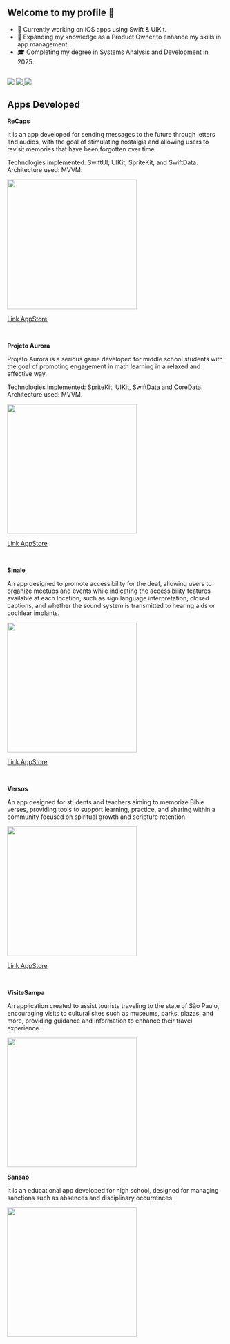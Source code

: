 ## Welcome to my profile 👋

- 🔭 Currently working on iOS apps using Swift & UIKit.
- 🌱 Expanding my knowledge as a Product Owner to enhance my skills in app management.
- 🎓 Completing my degree in Systems Analysis and Development in 2025.

##

<div> 
  <a href="https://instagram.com/brgabrielfonseca" target="_blank"><img src="https://img.shields.io/badge/-Instagram-%23E4405F?style=for-the-badge&logo=instagram&logoColor=white" target="_blank"></a>
  <a href="mailto:brgabrielfonseca@gmail.com">
  <img src="https://img.shields.io/badge/-Gmail-%23333?style=for-the-badge&logo=gmail&logoColor=white" />
</a>
  <a href= "https://www.linkedin.com/in/gabriel-fonseca-8440181a7/" target="_blank"><img src="https://img.shields.io/badge/-LinkedIn-%230077B5?style=for-the-badge&logo=linkedin&logoColor=white" target="_blank"></a> 
</div>

## Apps Developed

<b>ReCaps</b>

It is an app developed for sending messages to the future through letters and audios, with the goal of stimulating nostalgia and allowing users to revisit memories that have been forgotten over time.

Technologies implemented: SwiftUI, UIKit, SpriteKit, and SwiftData. Architecture used: MVVM.

<img src="https://github.com/user-attachments/assets/bc1aefba-64e7-48b4-87c9-a6ee465e5932" width="300">

<a href="https://apps.apple.com/us/app/recaps-memories-unlocked/id6737288027">Link AppStore</a>

<br>

<b>Projeto Aurora</b>

Projeto Aurora is a serious game developed for middle school students with the goal of promoting engagement in math learning in a relaxed and effective way.

Technologies implemented: SpriteKit, UIKit, SwiftData and CoreData. Architecture used: MVVM.

<img src="https://github.com/user-attachments/assets/37d699de-d41e-4f5b-87aa-b90152b1dcd0" width="300">

<a href="https://apps.apple.com/br/app/projeto-aurora/id6477405562?l=en-GB">Link AppStore</a>

<br>

<b>Sinale</b>

An app designed to promote accessibility for the deaf, allowing users to organize meetups and events while indicating the accessibility features available at each location, such as sign language interpretation, closed captions, and whether the sound system is transmitted to hearing aids or cochlear implants.

<img src="https://github.com/user-attachments/assets/a667b662-e668-4b52-9a49-bf155194fbff" width="300">

<a href="https://apps.apple.com/br/app/sinale/id6469059425?l=en-GB">Link AppStore</a>

<br>

<b>Versos</b>

An app designed for students and teachers aiming to memorize Bible verses, providing tools to support learning, practice, and sharing within a community focused on spiritual growth and scripture retention.

<img src="https://github.com/user-attachments/assets/22eeb892-423d-4c5d-a9e0-6e11e2a6af6c" width="300">

<a href="https://apps.apple.com/br/app/versos/id6503294905?l=en-GB">Link AppStore</a>

<br>

<b>VisiteSampa</b>

An application created to assist tourists traveling to the state of São Paulo, encouraging visits to cultural sites such as museums, parks, plazas, and more, providing guidance and information to enhance their travel experience.

<img src="https://github.com/user-attachments/assets/7b303fec-edb1-42d6-beb4-2aa62410177b" width="300">

<br>

<b>Sansão</b>

It is an educational app developed for high school, designed for managing sanctions such as absences and disciplinary occurrences.

<img src="https://github.com/user-attachments/assets/1827fea3-49c2-482e-af74-b738622a1f8a" width="300">

<br>
